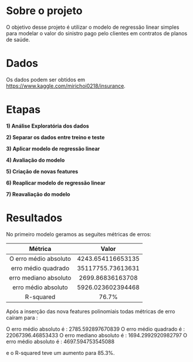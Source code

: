 # Sobre o projeto

O objetivo desse projeto é utilizar o modelo de regressão linear simples para modelar o valor do sinistro pago pelo clientes em contratos de planos de saúde.

# Dados

Os dados podem ser obtidos em https://www.kaggle.com/mirichoi0218/insurance.

# Etapas

**1) Análise Exploratória dos dados**

**2) Separar os dados entre treino e teste**

**3) Aplicar modelo de regressão linear**

**4) Avaliação do modelo**

**5) Criação de novas features**

**6) Reaplicar modelo de regressão linear**

**7) Reavaliação do modelo**


# Resultados

No primeiro modelo geramos as seguites métricas de erros:

|Métrica     |  Valor  |
|:--------:|:-----------:|
|O erro médio absoluto   | 4243.654116653135|
|erro médio quadrado   |35117755.73613631     |
|erro mediano absoluto  | 2699.86836163708  |
|erro médio absoluto  | 5926.023602394468  |
|R-squared  |76.7%  |


Após a inserção das nova features polinomiais todas métricas de erro caíram para :

O erro médio absoluto é : 2785.592897670839
O erro médio quadrado é : 22067396.46853433
O erro mediano absoluto é : 1694.2992920982797
O erro médio absoluto é : 4697.594753545088

e o R-squared teve um aumento para 85.3%.

